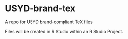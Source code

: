 # USYD-brand-tex

A repo for USYD brand-compliant TeX files

Files will be created in R Studio within an R Studio Project.
